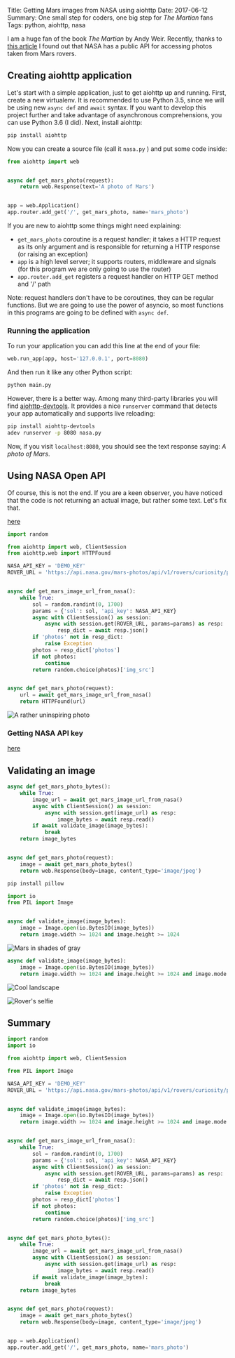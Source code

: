 Title: Getting Mars images from NASA using aiohttp
Date: 2017-06-12
Summary: One small step for coders, one big step for *The Martian* fans
Tags: python, aiohttp, nasa

I am a huge fan of the book *The Martian* by Andy Weir. Recently, thanks to
[this article](https://www.twilio.com/blog/2017/04/texting-robots-on-mars-using-python-flask-nasa-apis-and-twilio-mms.html)
I found out that NASA has a public API for accessing photos taken from Mars rovers.

## Creating aiohttp application

Let's start with a simple application, just to get aiohttp up and running. First,
create a new virtualenv. It is recommended to use Python 3.5, since we will
be using new `async def` and `await` syntax. If you want to develop this project
further and take advantage of asynchronous comprehensions, you can use Python 3.6
(I did). Next, install aiohttp:

```bash
pip install aiohttp
```

Now you can create a source file (call it `nasa.py` ) and put some code inside:

```python
from aiohttp import web


async def get_mars_photo(request):
    return web.Response(text='A photo of Mars')


app = web.Application()
app.router.add_get('/', get_mars_photo, name='mars_photo')
```

If you are new to aiohttp some things might need explaining:

* `get_mars_photo` coroutine is a request handler; it takes a HTTP request as its
only argument and is responsible for returning a HTTP response (or raising an
exception)
* `app` is a high level server; it supports routers, middleware and signals
(for this program we are only going to use the router)
* `app.router.add_get` registers a request handler on HTTP GET method and
'/' path

Note: request handlers don't have to be coroutines, they can be regular
functions. But we are going to use the power of asyncio, so most functions
in this programs are going to be defined with `async def`.

### Running the application

To run your application you can add this line at the end of your file:

```python
web.run_app(app, host='127.0.0.1', port=8080)
```

And then run it like any other Python script:

```bash
python main.py
```

However, there is a better way. Among many third-party libraries
you will find [aiohttp-devtools](https://github.com/aio-libs/aiohttp-devtools).
It provides a nice `runserver` command that detects your app automatically
and supports live reloading:

```bash
pip install aiohttp-devtools
adev runserver -p 8080 nasa.py
```

Now, if you visit `localhost:8080`, you should see the text response saying: *A photo of Mars*.

## Using NASA Open API
Of course, this is not the end. If you are a keen observer, you have noticed that
the code is not returning an actual image, but rather some text. Let's fix that.

[here](https://api.nasa.gov/api.html#MarsPhotos)



```python
import random

from aiohttp import web, ClientSession
from aiohttp.web import HTTPFound

NASA_API_KEY = 'DEMO_KEY'
ROVER_URL = 'https://api.nasa.gov/mars-photos/api/v1/rovers/curiosity/photos'


async def get_mars_image_url_from_nasa():
    while True:
        sol = random.randint(0, 1700)
        params = {'sol': sol, 'api_key': NASA_API_KEY}
        async with ClientSession() as session:
            async with session.get(ROVER_URL, params=params) as resp:
                resp_dict = await resp.json()
        if 'photos' not in resp_dict:
            raise Exception
        photos = resp_dict['photos']
        if not photos:
            continue
        return random.choice(photos)['img_src']


async def get_mars_photo(request):
    url = await get_mars_image_url_from_nasa()
    return HTTPFound(url)
```


![A rather uninspiring photo]({filename}/images/nasa-aiohttp-not-inspiring.jpg)

### Getting NASA API key


[here](https://api.nasa.gov/index.html#apply-for-an-api-key)


## Validating an image

```python
async def get_mars_photo_bytes():
    while True:
        image_url = await get_mars_image_url_from_nasa()
        async with ClientSession() as session:
            async with session.get(image_url) as resp:
                image_bytes = await resp.read()
        if await validate_image(image_bytes):
            break
    return image_bytes


async def get_mars_photo(request):
    image = await get_mars_photo_bytes()
    return web.Response(body=image, content_type='image/jpeg')
```

```bash
pip install pillow
```

```python
import io
from PIL import Image


async def validate_image(image_bytes):
    image = Image.open(io.BytesIO(image_bytes))
    return image.width >= 1024 and image.height >= 1024
```
![Mars in shades of gray]({filename}/images/nasa-aiohttp-landscape-grayscale.jpg)

```python
async def validate_image(image_bytes):
    image = Image.open(io.BytesIO(image_bytes))
    return image.width >= 1024 and image.height >= 1024 and image.mode != 'L'
```

![Cool landscape]({filename}/images/nasa-aiohttp-landscape-rgb.jpg)

![Rover's selfie]({filename}/images/nasa-aiohttp-selfie.jpg)

## Summary

```python
import random
import io

from aiohttp import web, ClientSession

from PIL import Image

NASA_API_KEY = 'DEMO_KEY'
ROVER_URL = 'https://api.nasa.gov/mars-photos/api/v1/rovers/curiosity/photos'


async def validate_image(image_bytes):
    image = Image.open(io.BytesIO(image_bytes))
    return image.width >= 1024 and image.height >= 1024 and image.mode != 'L'


async def get_mars_image_url_from_nasa():
    while True:
        sol = random.randint(0, 1700)
        params = {'sol': sol, 'api_key': NASA_API_KEY}
        async with ClientSession() as session:
            async with session.get(ROVER_URL, params=params) as resp:
                resp_dict = await resp.json()
        if 'photos' not in resp_dict:
            raise Exception
        photos = resp_dict['photos']
        if not photos:
            continue
        return random.choice(photos)['img_src']


async def get_mars_photo_bytes():
    while True:
        image_url = await get_mars_image_url_from_nasa()
        async with ClientSession() as session:
            async with session.get(image_url) as resp:
                image_bytes = await resp.read()
        if await validate_image(image_bytes):
            break
    return image_bytes


async def get_mars_photo(request):
    image = await get_mars_photo_bytes()
    return web.Response(body=image, content_type='image/jpeg')


app = web.Application()
app.router.add_get('/', get_mars_photo, name='mars_photo')
```
